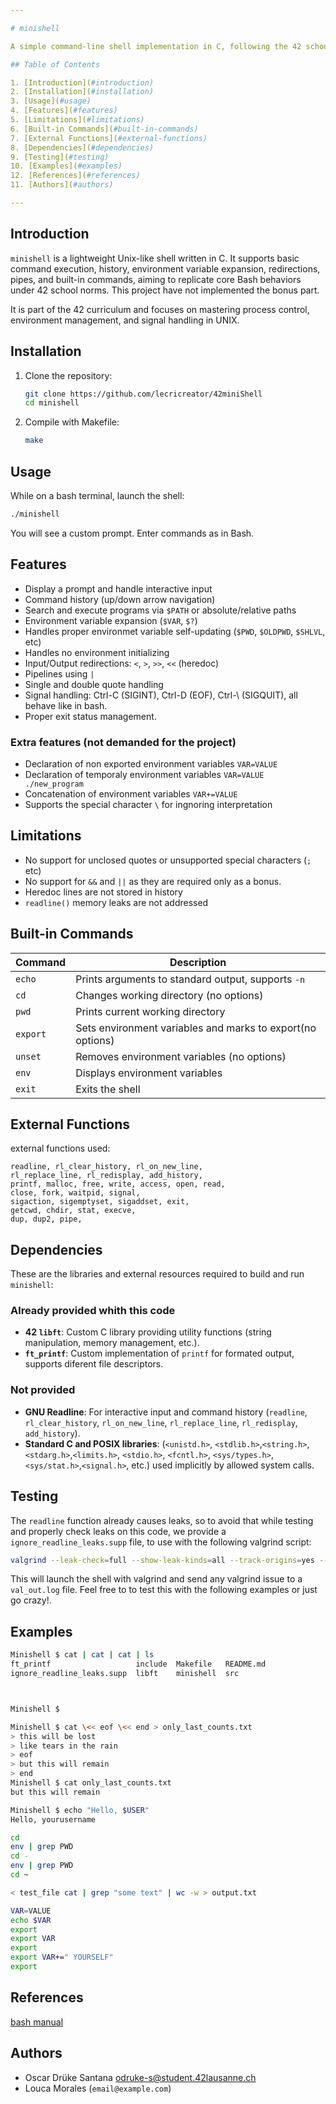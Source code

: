 ```yaml
---

# minishell

A simple command-line shell implementation in C, following the 42 school project guidelines.

## Table of Contents

1. [Introduction](#introduction)
2. [Installation](#installation)
3. [Usage](#usage)
4. [Features](#features)
5. [Limitations](#limitations)
6. [Built-in Commands](#built-in-commands)
7. [External Functions](#external-functions)
8. [Dependencies](#dependencies)
9. [Testing](#testing)
10. [Examples](#examples)
12. [References](#references)
11. [Authors](#authors)

---
```


## Introduction

`minishell` is a lightweight Unix-like shell written in C. It supports basic command execution, history, environment variable expansion, redirections, pipes, and built-in commands, aiming to replicate core Bash behaviors under 42 school norms. This project have not implemented the bonus part. 
   
It is part of the 42 curriculum and focuses on mastering process control, environment management, and signal handling in UNIX.


## Installation

1. Clone the repository:

   ```bash
   git clone https://github.com/lecricreator/42miniShell
   cd minishell
   ```
2. Compile with Makefile:

   ```bash
   make
   ```

## Usage

While on a bash terminal, launch the shell:

```bash
./minishell
```

You will see a custom prompt. Enter commands as in Bash.

## Features

* Display a prompt and handle interactive input
* Command history (up/down arrow navigation)
* Search and execute programs via `$PATH` or absolute/relative paths
* Environment variable expansion (`$VAR`, `$?`)
* Handles proper environmet variable self-updating (`$PWD`, `$OLDPWD`, `$SHLVL`, etc)
* Handles no environment initializing
* Input/Output redirections: `<`, `>`, `>>`, `<<` (heredoc)
* Pipelines using `|`
* Single and double quote handling
* Signal handling: Ctrl-C (SIGINT), Ctrl-D (EOF), Ctrl-\ (SIGQUIT), all behave like in bash.
* Proper exit status management.

### Extra features (not demanded for the project)

* Declaration of non exported environment variables `VAR=VALUE`
* Declaration of temporaly environment variables `VAR=VALUE ./new_program`
* Concatenation of environment variables `VAR+=VALUE`
* Supports the special character `\` for ingnoring interpretation

## Limitations

* No support for unclosed quotes or unsupported special characters (`;` etc)
* No support for `&&` and `||` as they are required only as a bonus.
* Heredoc lines are not stored in history
* `readline()` memory leaks are not addressed

## Built-in Commands

| Command  | Description                                               |
| -------- | ----------------------------------------------------------|
| `echo`   | Prints arguments to standard output, supports `-n`        |
| `cd`     | Changes working directory (no options)                    |
| `pwd`    | Prints current working directory                          |
| `export` | Sets environment variables and marks to export(no options)|
| `unset`  | Removes environment variables (no options)                |
| `env`    | Displays environment variables                            |
| `exit`   | Exits the shell                                           |


## External Functions

external functions used:

```
readline, rl_clear_history, rl_on_new_line,
rl_replace_line, rl_redisplay, add_history,
printf, malloc, free, write, access, open, read,
close, fork, waitpid, signal,
sigaction, sigemptyset, sigaddset, exit,
getcwd, chdir, stat, execve,
dup, dup2, pipe, 
```

## Dependencies

These are the libraries and external resources required to build and run `minishell`:

### Already provided whith this code
* **42 `libft`**: Custom C library providing utility functions (string manipulation, memory management, etc.).
* **`ft_printf`**: Custom implementation of `printf` for formated output, supports diferent file descriptors.
### Not provided
* **GNU Readline**: For interactive input and command history (`readline`, `rl_clear_history`, `rl_on_new_line`, `rl_replace_line`, `rl_redisplay`, `add_history`).
* **Standard C and POSIX libraries**: (`<unistd.h>`, `<stdlib.h>`,`<string.h>`,`<stdarg.h>`,`<limits.h>`, `<stdio.h>`, `<fcntl.h>`, `<sys/types.h>`,`<sys/stat.h>`,`<signal.h>`, etc.) used implicitly by allowed system calls.

## Testing

The `readline` function already causes leaks, so to avoid that while testing and properly check leaks on this code, we provide a `ignore_readline_leaks.supp` file, to use with the following valgrind script:
```bash
valgrind --leak-check=full --show-leak-kinds=all --track-origins=yes --verbose --log-file=val_out.log --suppressions=ignore_readline_leaks.supp ./minishell
```
This will launch the shell with valgrind and send any valgrind issue to a `val_out.log` file.
Feel free to to test this with the following examples or just go crazy!.

## Examples

```bash
Minishell $ cat | cat | cat | ls
ft_printf                   include  Makefile   README.md
ignore_readline_leaks.supp  libft    minishell  src



Minishell $ 
```

```bash
Minishell $ cat \<< eof \<< end > only_last_counts.txt
> this will be lost
> like tears in the rain
> eof
> but this will remain
> end
Minishell $ cat only_last_counts.txt 
but this will remain
```

```bash
Minishell $ echo "Hello, $USER"
Hello, yourusername
```



```bash
cd
env | grep PWD
cd -
env | grep PWD
cd ~
```

```bash
< test_file cat | grep "some text" | wc -w > output.txt
```

```bash
VAR=VALUE
echo $VAR
export
export VAR
export
export VAR+=" YOURSELF"
export
```

## References

[bash manual](https://www.gnu.org/software/bash/manual/bash.html)

## Authors

* Oscar Drüke Santana [odruke-s@student.42lausanne.ch](mailto:odruke-s@student.42lausanne.ch)
* Louca Morales (`email@example.com`)

